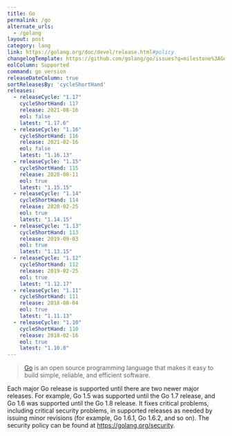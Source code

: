 ```yaml
---
title: Go
permalink: /go
alternate_urls:
  - /golang
layout: post
category: lang
link: https://golang.org/doc/devel/release.html#policy
changelogTemplate: https://github.com/golang/go/issues?q=milestone%3AGo__LATEST__
eolColumn: Supported
command: go version
releaseDateColumn: true
sortReleasesBy: 'cycleShortHand'
releases:
  - releaseCycle: "1.17"
    cycleShortHand: 117
    release: 2021-08-16
    eol: false
    latest: "1.17.6"
  - releaseCycle: "1.16"
    cycleShortHand: 116
    release: 2021-02-16
    eol: false
    latest: "1.16.13"
  - releaseCycle: "1.15"
    cycleShortHand: 115
    release: 2020-08-11
    eol: true
    latest: "1.15.15"
  - releaseCycle: "1.14"
    cycleShortHand: 114
    release: 2020-02-25
    eol: true
    latest: "1.14.15"
  - releaseCycle: "1.13"
    cycleShortHand: 113
    release: 2019-09-03
    eol: true
    latest: "1.13.15"
  - releaseCycle: "1.12"
    cycleShortHand: 112
    release: 2019-02-25
    eol: true
    latest: "1.12.17"
  - releaseCycle: "1.11"
    cycleShortHand: 111
    release: 2018-08-04
    eol: true
    latest: "1.11.13"
  - releaseCycle: "1.10"
    cycleShortHand: 110
    release: 2018-02-16
    eol: true
    latest: "1.10.8"
---
```


> [Go](https://golang.org/) is an open source programming language that makes it easy to build simple, reliable, and efficient software.

Each major Go release is supported until there are two newer major releases. For example, Go 1.5 was supported until the Go 1.7 release, and Go 1.6 was supported until the Go 1.8 release. It fixes critical problems, including critical security problems, in supported releases as needed by issuing minor revisions (for example, Go 1.6.1, Go 1.6.2, and so on). The security policy can be found at <https://golang.org/security>.
